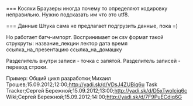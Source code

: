 === Косяки
Браузеры иногда почему то определяют кодировку неправильно. Нужно подсказать им что это utf8.

=== Данные
Штука сама не предлагает подгрузить данные, пока =)

Но работает батч-импорт. Воспринимает он csv формат такой струкруты:
    название_лекции  лектор   дата  время  ссылка_на_презентацию  ссылка_на_домашку

Разделитель внутри записи - точка с запятой. Разделитель записей - перевод строки.

Пример:
    Общий цикл разработки;Михаил Трошев;15.09.2012;12:00;http://yadi.sk/d/VDsJ4ZUBiq6u
    Task Tracker;Сергей Бережной;15.09.2012;13:00;http://yadi.sk/d/D5xTwoIciq6c
    Wiki;Сергей Бережной;15.09.2012;14:00;http://yadi.sk/d/7F9PuECdiq6G

